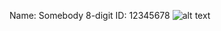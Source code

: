 Name: Somebody
8-digit ID: 12345678
![alt text](https://github.com/kflamad/comp3111-lab1-2022f/image1.png?raw=true)